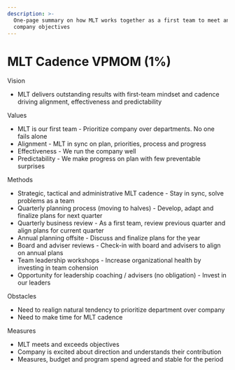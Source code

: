 ```yaml
---
description: >-
  One-page summary on how MLT works together as a first team to meet and exceed
  company objectives
---
```


# MLT Cadence VPMOM \(1%\)

Vision

* MLT delivers outstanding results with first-team mindset and cadence driving alignment, effectiveness and predictability

Values

* MLT is our first team - Prioritize company over departments. No one fails alone
* Alignment - MLT in sync on plan, priorities, process and progress
* Effectiveness - We run the company well
* Predictability - We make progress on plan with few preventable surprises

Methods

* Strategic, tactical and administrative MLT cadence - Stay in sync, solve problems as a team
* Quarterly planning process \(moving to halves\) - Develop, adapt and finalize plans for next quarter
* Quarterly business review - As a first team, review previous quarter and align plans for current quarter
* Annual planning offsite - Discuss and finalize plans for the year
* Board and adviser reviews - Check-in with board and advisers to align on annual plans
* Team leadership workshops - Increase organizational health by investing in team cohension
* Opportunity for leadership coaching / advisers \(no obligation\) - Invest in our leaders

Obstacles

* Need to realign natural tendency to prioritize department over company
* Need to make time for MLT cadence

Measures

* MLT meets and exceeds objectives
* Company is excited about direction and understands their contribution
* Measures, budget and program spend agreed and stable for the period

